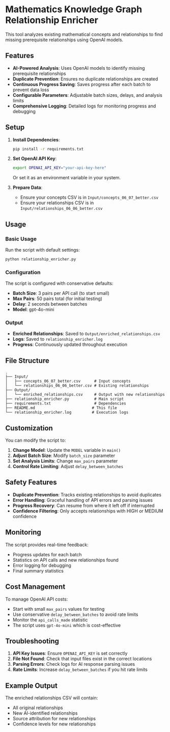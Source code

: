 # Mathematics Knowledge Graph Relationship Enricher

This tool analyzes existing mathematical concepts and relationships to find missing prerequisite relationships using OpenAI models.

## Features

- **AI-Powered Analysis**: Uses OpenAI models to identify missing prerequisite relationships
- **Duplicate Prevention**: Ensures no duplicate relationships are created
- **Continuous Progress Saving**: Saves progress after each batch to prevent data loss
- **Configurable Parameters**: Adjustable batch sizes, delays, and analysis limits
- **Comprehensive Logging**: Detailed logs for monitoring progress and debugging

## Setup

1. **Install Dependencies**:
   ```bash
   pip install -r requirements.txt
   ```

2. **Set OpenAI API Key**:
   ```bash
   export OPENAI_API_KEY="your-api-key-here"
   ```
   Or set it as an environment variable in your system.

3. **Prepare Data**:
   - Ensure your concepts CSV is in `Input/concepts_06_07_better.csv`
   - Ensure your relationships CSV is in `Input/relationships_06_06_better.csv`

## Usage

### Basic Usage

Run the script with default settings:
```bash
python relationship_enricher.py
```

### Configuration

The script is configured with conservative defaults:
- **Batch Size**: 3 pairs per API call (to start small)
- **Max Pairs**: 50 pairs total (for initial testing)
- **Delay**: 2 seconds between batches
- **Model**: gpt-4o-mini

### Output

- **Enriched Relationships**: Saved to `Output/enriched_relationships.csv`
- **Logs**: Saved to `relationship_enricher.log`
- **Progress**: Continuously updated throughout execution

## File Structure

```
.
├── Input/
│   ├── concepts_06_07_better.csv      # Input concepts
│   └── relationships_06_06_better.csv # Existing relationships
├── Output/
│   └── enriched_relationships.csv     # Output with new relationships
├── relationship_enricher.py           # Main script
├── requirements.txt                   # Dependencies
├── README.md                         # This file
└── relationship_enricher.log         # Execution logs
```

## Customization

You can modify the script to:

1. **Change Model**: Update the `MODEL` variable in `main()`
2. **Adjust Batch Size**: Modify `batch_size` parameter
3. **Set Analysis Limits**: Change `max_pairs` parameter
4. **Control Rate Limiting**: Adjust `delay_between_batches`

## Safety Features

- **Duplicate Prevention**: Tracks existing relationships to avoid duplicates
- **Error Handling**: Graceful handling of API errors and parsing issues
- **Progress Recovery**: Can resume from where it left off if interrupted
- **Confidence Filtering**: Only accepts relationships with HIGH or MEDIUM confidence

## Monitoring

The script provides real-time feedback:
- Progress updates for each batch
- Statistics on API calls and new relationships found
- Error logging for debugging
- Final summary statistics

## Cost Management

To manage OpenAI API costs:
- Start with small `max_pairs` values for testing
- Use conservative `delay_between_batches` to avoid rate limits
- Monitor the `api_calls_made` statistic
- The script uses `gpt-4o-mini` which is cost-effective

## Troubleshooting

1. **API Key Issues**: Ensure `OPENAI_API_KEY` is set correctly
2. **File Not Found**: Check that input files exist in the correct locations
3. **Parsing Errors**: Check logs for AI response parsing issues
4. **Rate Limits**: Increase `delay_between_batches` if you hit rate limits

## Example Output

The enriched relationships CSV will contain:
- All original relationships
- New AI-identified relationships
- Source attribution for new relationships
- Confidence levels for new relationships 